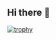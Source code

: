 ## Hi there 👋

<!--
**advait404/advait404** is a ✨ _special_ ✨ repository because its `README.md` (this file) appears on your GitHub profile.

Here are some ideas to get you started:

- 🔭 I’m currently working on ...
- 🌱 I’m currently learning ...
- 👯 I’m looking to collaborate on ...
- 🤔 I’m looking for help with ...
- 💬 Ask me about ...
- 📫 How to reach me: ...
- 😄 Pronouns: ...
- ⚡ Fun fact: ...


[![Anurag's GitHub stats](https://github-readme-stats.vercel.app/api?username=advait404)](https://github.com/anuraghazra/github-readme-stats)

-->



[![trophy](https://github-profile-trophy.vercel.app/?username=advait404&title=-PullRequest,-Reviews)](https://github.com/ryo-ma/github-profile-trophy)
